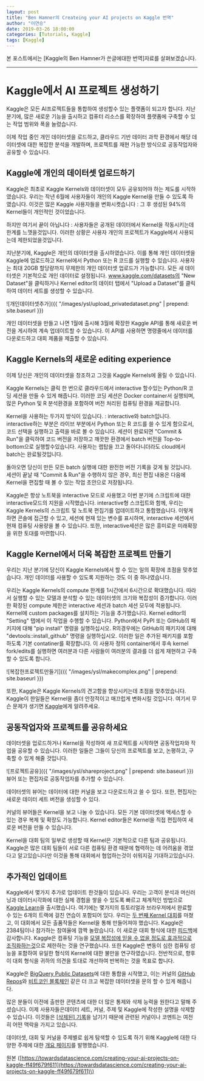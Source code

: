 ```yaml
---
layout: post
title: "Ben Hamner의 Createing your AI projects on Kaggle 번역"
author: "이연승"
date: 2019-03-26 18:00:00
categories: [Tutorials, Kaggle]
tags: [Kaggle]
---
```


본 포스트에서는 \[Kaggle의 Ben Hamner가 쓴글에대한 번역\]자료를 살펴보겠습니다.

---

# Kaggle에서 AI 프로젝트 생성하기

Kaggle은 모든 AI프로젝트들을 통합하여 생성할수 있는 플랫폼이 되고자 합니다. 지난분기에, 많은 새로운 기능을 출시하고 컴퓨터 리소스를 확장하여 플랫폼에 구축할 수 있는 작업 범위와 폭을 늘렸습니다.

이제 작업 중인 개인 데이터셋을 로드하고, 클라우드 기반 데이터 과학 환경에서 해당 데이터셋에 대한 복잡한 분석을 개발하며, 프로젝트를 재현 가능한 방식으로 공동작업자와 공유할 수 있습니다.

## Kaggle에 개인의 데이터셋 업로드하기

Kaggle은 최초로 Kaggle Kernels와 데이터셋이 모두 공유되어야 하는 제도를 시작하였습니다. 우리는 작년 6월에 사용자들이 개인의 Kaggle Kernel을 만들 수 있도록 하였습니다. 이것은 많은 Kaggle 사용자들을 변화시켯습니다 : 그 후 생성된 94%의 Kernel들이 개인적인 것이었습니다.

하지만 여기서 끝이 아닙니다 : 사용자들은 공개된 데이터에서 Kernel을 작동시키는데 한계를 느꼇을것입니다. 이러한 상황은 사용자 개인의 프로젝트가 Kaggle에서 사용되는데 제한되었을것입니다.

지난분기에, Kaggle은 개인의 데이터셋을 출시하였습니다. 이를 통해 개인 데이터셋을 Kaggle에 업로드하고 Kernel에서 Python 또는 R 코드를 실행할 수 있습니다. 사용자는 최대 20GB 할당량까지 무제한의 개인 데이터셋 업로드가 가능합니다. 모든 새 데이터셋은 기본적으로 개인 데이터로 설정됩니다. www.kaggle.com/datasets의 "New Dataset"을 클릭하거나 Kernel editor의 데이터 탭에서 "Upload a Dataset"를 클릭하여 데이터 세트를 생성할 수 있습니다.

![개인데이터셋추가]({{ "/images/ysl/upload_privatedataset.png" | prepend: site.baseurl }})

개인 데이터셋을 만들고 나면 1월에 출시해 3월에 확장한 Kaggle API를 통해 새로운 버전을 게시하여 계속 업데이트할 수 있습니다. 이 API를 사용하면 명령줄에서 데이터를 다운로드하고 대회 제품을 제출할 수 있습니다.

## Kaggle Kernels의 새로운 editing experience

이제 당신은 개인의 데이터셋을 창조하고 그것을 Kaggle Kernels에 올릴 수 있습니다.

Kaggle Kernels는 클릭 한 번으로 클라우드에서 interactive 할수있는 Python/R 코딩 세션을 만들 수 있게 해줍니다. 이러한 코딩 세션은 Docker container서 실행되며, 많은 Python 및 R 분석환경을 포함하여 버전 처리된 컴퓨팅 환경을 제공합니다.

Kernel을 사용하는 두가지 방식이 있습니다. : interactive와 batch입니다. interactive하는 부분은 라이브 부분에서 Python 또는 R 코드를 쓸 수 있게 함으로서, 코드 선택을 실행하고 출력을 바로 볼 수 있습니다. 세션이 완료되면 "Commit & Run"을 클릭하여 코드 버전을 저장하고 깨끗한 환경에서 batch 버전을 Top-to-bottom으로 실행할수있습니다. 사용자는 랩탑을 끄고 돌아다니더라도 cloud에서 batch는 완료될것입니다.

돌아오면 당신이 만든 모든 batch 실행에 대한 완전한 버전 기록을 갖게 될 것입니다. 세션이 끝날 때 "Commit & Run"을 수행하지 않은 경우, 최신 편집 내용은 다음에 Kernel을 편집할 때 볼 수 있는 작업 초안으로 저장됩니다.

Kaggle은 항상 노트북을 interactive 모드로 사용했고 이번 분기에 스크립트에 대한 interactive모드의 지원을 시작했습니다. interactive형 스크립트와 함께, 우리는 Kaggle Kernels의 스크립트 및 노트북 편집기를 업데이트하고 통합했습니다. 이렇게 하면 콘솔에 접근할 수 있고, 세션에 현재 있는 변수를 표시하며, interactive 세션에서 현재 컴퓨팅 사용량을 볼 수 있습니다. 또한, interactive세션은 많은 흥미로운 미래확장을 위한 토대를 마련합니다.

## Kaggle Kernel에서 더욱 복잡한 프로젝트 만들기

우리는 지난 분기에 당신이 Kaggle Kernels에서 할 수 있는 일의 확장에 초점을 맞추었습니다. 개인 데이터를 사용할 수 있도록 지원하는 것도 이 중 하나였습니다.

우리는 Kaggle Kernels의 compute 한계를 1시간에서 6시간으로 확대했습니다. 따라서 실행할 수 있는 모델과 분석할 수 있는 데이터셋의 크기와 복잡성이 증가합니다. 이러한 확장된 compute 제한은 interactive 세션과 batch 세션 모두에 적용됩니다. Kernel에 custom packages를 설치하는 기능을 추가했습니다. Kernel editor의 "Setting" 탭에서 이 작업을 수행할 수 있습니다. Python에서 PyPI 또는 GitHub의 패키지에 대해 "pip install" 명령을 실행하십시오. R의경우에는  GitHub의 패키지에 대해 "devtools::install_github" 명령을 실행하십시오. 이러한 일은 추가된 패키지를 포함하도록 기본 contatiner를 확장합니다. 이 사용자 정의 container에서 후속 kernel fork/edits를 실행하면 여러분과 다른 사람들이 여러분의 결과를 더 쉽게 재현하고 구축할 수 있도록 합니다.

![복잡한프로젝트만들기]({{ "/images/ysl/makecomplex.png" | prepend: site.baseurl }})

또한, Kaggle은 Kaggle Kernels의 견고함을 향상시키는데 초점을 맞추었습니다. Kaggle이 한일들은 Kernel을 좀더 안정적이고 매끄럽게 변화시킬 것입니다. 여기서 무슨 문제가 생기면 [Kaggle](https://www.kaggle.com/product-feedback)에게 알려주세요.

## 공동작업자와 프로젝트를 공유하세요

데이터셋을 업로드하거나 Kernel을 작성하여 새 프로젝트를 시작하면 공동작업자와 작업을 공유할 수 있습니다. 이러한 일들은 그들이 당신의 프로젝트를 보고, 논평하고, 구축할 수 있게 해줄 것입니다.

![프로젝트공유]({{ "/images/ysl/shareproject.png" | prepend: site.baseurl }})
뷰어 또는 편집자로 공동작업자를 추가할 수 있습니다.

데이터셋의 뷰어는 데이터에 대한 커널을 보고 다운로드하고 쓸 수 있다. 또한, 편집자는 새로운 데이터 세트 버전을 생성할 수 있다.

커널의 뷰어들은 Kernel을 보고 나눌 수 있습니다. 모든 기본 데이터셋에 액세스할 수 있는 경우 복제 및 확장도 가능합니다. Kernel editor들은 Kernel을 직접 편집하여 새로운 버전을 만들 수 있습니다.

Kernel을 대회 팀의 일부로 생성할 때 Kernel은 기본적으로 다른 팀과 공유됩니다. Kaggle은 많은 대회 팀들이 서로 다른 컴퓨팅 환경 때문에 협력하는 데 어려움을 겪었다고 알고있습니다만 이것을 통해 대회에서 협업하는것이 쉬워지길 기대하고있습니다.

## 추가적인 업데이트

Kaggle에서 몇가지 추가로 업데이트 한것들이 있습니다. 우리는 고객이 분석과 머신러닝과 데이터시각화에 대한 실제 경험을 쌓을 수 있도록 빠르고 체계적인 방법으로 [Kaggle Learn](https://www.kaggle.com/learn/overview)을 출시했습니다. 여기에는 몇가지의  튜토리얼과 브라우저에서 완료할 수 있는 6개의 트랙에 걸친 연습이 포함되어 있다. 우리는 [두 번째 Kernel 대회](https://www.kaggle.com/c/mercari-price-suggestion-challenge)를 마쳤고, 이 대회에서 모든 출품작들은 Kernel을 통해 만들어져야 했습니다. Kaggle은 2384팀이나 참가하는 참여율에 깜짝 놀랐습니다. 이 새로운 대회 형식에 대한 [피드백](https://www.kaggle.com/c/mercari-price-suggestion-challenge/discussion/45129)에 감사합니다. Kaggle은 컴퓨팅 기능을 [모델 복잡성에 믿을 수 없을 정도로 효과적으로 조직화하는것](https://www.kaggle.com/c/mercari-price-suggestion-challenge/discussion/50256)으로 제한하는 것을 연구했습니다. 또한 Kaggle은 변동이 심한 컴퓨팅 성능을 포함하여 유일한 형식의 Kernel에 대한 불만을 연구하였습니다. 전반적으로, 향후 이 대회 형식을 귀하의 의견을 토대로 개선하여 반복하는 것을 목표로 합니다.

Kaggle은 [BigQuery Public Datasets](https://www.kaggle.com/datasets)에 대한 통합을 시작했고, 이는 커널의 [GitHub Repos](https://www.kaggle.com/github/github-repos)와 [비트코인 블록체인](https://www.kaggle.com/bigquery/bitcoin-blockchain) 같은 더 크고 복잡한 데이터셋을 문의 할 수 있게 해줍니다.

많은 분들이 이전에 출판한 콘텐츠에 대한 더 많은 통제와 삭제 능력을 원한다고 말해 주셨습니다. 이제 사용자들은데이터 세트, 커널, 주제 및 Kaggle에 작성한 설명을 삭제할 수 있습니다. 이것들은 [[삭제된] 기록](https://www.kaggle.com/deleted-dataset/949)을 남기기 때문에 관련된 커널이나 코멘트는 여전히 어떤 맥락을 가지고 있습니다.

데이터셋, 대회 및 커널을 주제별로 쉽게 탐색할 수 있도록 하기 위해 Kaggle에 대한 다양한 주제에 대한 [개요 페이지](https://www.kaggle.com/tags)를 발행했습니다.

원본 \([https://towardsdatascience.com/creating-your-ai-projects-on-kaggle-ff49f679f611](https://towardsdatascience.com/creating-your-ai-projects-on-kaggle-ff49f679f611)\)
